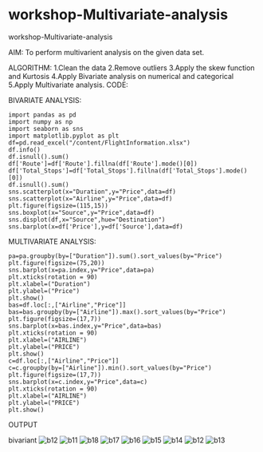# workshop-Multivariate-analysis

workshop-Multivariate-analysis

AIM:
To perform multivarient analysis on the given data set.

ALGORITHM:
1.Clean the data
2.Remove outliers
3.Apply the skew function and Kurtosis
4.Apply Bivariate analysis on numerical and categorical
5.Apply Multivariate analysis.
CODE:

BIVARIATE ANALYSIS:
```
import pandas as pd
import numpy as np
import seaborn as sns
import matplotlib.pyplot as plt
df=pd.read_excel("/content/FlightInformation.xlsx")
df.info()
df.isnull().sum()
df['Route']=df['Route'].fillna(df['Route'].mode()[0])
df['Total_Stops']=df['Total_Stops'].fillna(df['Total_Stops'].mode()[0])
df.isnull().sum()
sns.scatterplot(x="Duration",y="Price",data=df)
sns.scatterplot(x="Airline",y="Price",data=df)
plt.figure(figsize=(115,15))
sns.boxplot(x="Source",y="Price",data=df)
sns.displot(df,x="Source",hue="Destination")
sns.barplot(x=df['Price'],y=df['Source'],data=df)
```
MULTIVARIATE ANALYSIS:
```
pa=pa.groupby(by=["Duration"]).sum().sort_values(by="Price")
plt.figure(figsize=(75,20))
sns.barplot(x=pa.index,y="Price",data=pa)
plt.xticks(rotation = 90)
plt.xlabel=("Duration")
plt.ylabel=("Price")
plt.show()
bas=df.loc[:,["Airline","Price"]]
bas=bas.groupby(by=["Airline"]).max().sort_values(by="Price")
plt.figure(figsize=(17,7))
sns.barplot(x=bas.index,y="Price",data=bas)
plt.xticks(rotation = 90)
plt.xlabel=("AIRLINE")
plt.ylabel=("PRICE")
plt.show()
c=df.loc[:,["Airline","Price"]]
c=c.groupby(by=["Airline"]).min().sort_values(by="Price")
plt.figure(figsize=(17,7))
sns.barplot(x=c.index,y="Price",data=c)
plt.xticks(rotation = 90)
plt.xlabel=("AIRLINE")
plt.ylabel=("PRICE")
plt.show() 
```
OUTPUT

bivariant
![b12](https://user-images.githubusercontent.com/118680410/230581913-33e4c48c-76a0-4396-9a0e-18555967785f.png)
![b11](https://user-images.githubusercontent.com/118680410/230581923-33594039-225d-4349-bf4c-d9378bc4450a.png)
![b18](https://user-images.githubusercontent.com/118680410/230581946-4f831a36-4b51-4e04-9c30-02e974e2c296.png)
![b17](https://user-images.githubusercontent.com/118680410/230581962-4c1bb1cd-3a82-4b64-b108-c958bf3814d3.png)
![b16](https://user-images.githubusercontent.com/118680410/230582012-31ed67b5-5e45-40f6-aa46-86ef6151a600.png)
![b15](https://user-images.githubusercontent.com/118680410/230582033-23f733c4-42cd-4a70-96da-0a8cb6aebc62.png)
![b14](https://user-images.githubusercontent.com/118680410/230582036-defa4337-66b8-4ce1-afbc-1bb6a6bb70f9.png)
![b12](https://user-images.githubusercontent.com/118680410/230582228-e51232cc-d21f-4fc9-9e30-7daa7c093734.png)
![b13](https://user-images.githubusercontent.com/118680410/230582160-576b8054-752e-45a8-bc4a-db96b523759c.png)
